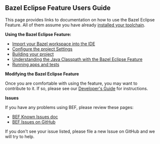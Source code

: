 ## Bazel Eclipse Feature Users Guide

This page provides links to documentation on how to use the Bazel Eclipse Feature.
All of them assume you have already [installed your toolchain](install.md).

**Using the Bazel Eclipse Feature:**

- [Import your Bazel workspace into the IDE](using_the_feature_import.md)
- [Configure the project Settings](using_the_feature_settings.md)
- [Building your project](using_the_feature_builds.md)
- [Understanding the Java Classpath with the Bazel Eclipse Feature](using_the_feature_classpath.md)
- [Running apps and tests](using_the_feature_launching.md)

**Modifying the Bazel Eclipse Feature**

Once you are comfortable with using the feature, you may want to contribute to it.
If so, please see our [Developer's Guide](dev/dev_guide.md) for instructions.


**Issues**

If you have any problems using BEF, please review these pages:

- [BEF Known Issues doc](issues.md)
- [BEF Issues on GitHub](https://github.com/salesforce/bazel-eclipse/issues)

If you don't see your issue listed, please file a new Issue on GitHub and we will try to help.
